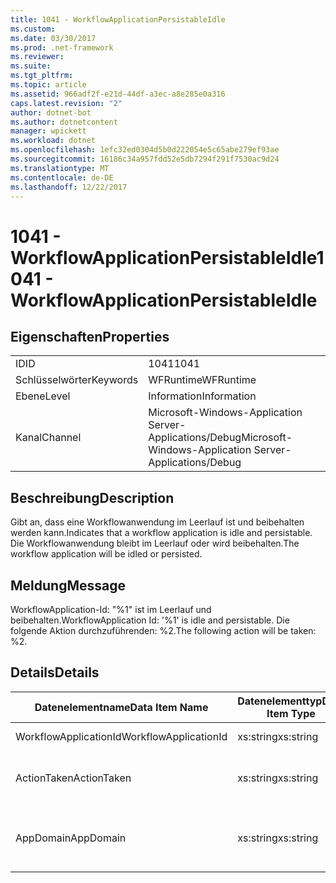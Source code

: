 ```yaml
---
title: 1041 - WorkflowApplicationPersistableIdle
ms.custom: 
ms.date: 03/30/2017
ms.prod: .net-framework
ms.reviewer: 
ms.suite: 
ms.tgt_pltfrm: 
ms.topic: article
ms.assetid: 966adf2f-e21d-44df-a3ec-a8e285e0a316
caps.latest.revision: "2"
author: dotnet-bot
ms.author: dotnetcontent
manager: wpickett
ms.workload: dotnet
ms.openlocfilehash: 1efc32ed0304d5b0d222054e5c65abe279ef93ae
ms.sourcegitcommit: 16186c34a957fdd52e5db7294f291f7530ac9d24
ms.translationtype: MT
ms.contentlocale: de-DE
ms.lasthandoff: 12/22/2017
---
```

# <a name="1041---workflowapplicationpersistableidle"></a><span data-ttu-id="191ad-102">1041 - WorkflowApplicationPersistableIdle</span><span class="sxs-lookup"><span data-stu-id="191ad-102">1041 - WorkflowApplicationPersistableIdle</span></span>
## <a name="properties"></a><span data-ttu-id="191ad-103">Eigenschaften</span><span class="sxs-lookup"><span data-stu-id="191ad-103">Properties</span></span>  
  
|||  
|-|-|  
|<span data-ttu-id="191ad-104">ID</span><span class="sxs-lookup"><span data-stu-id="191ad-104">ID</span></span>|<span data-ttu-id="191ad-105">1041</span><span class="sxs-lookup"><span data-stu-id="191ad-105">1041</span></span>|  
|<span data-ttu-id="191ad-106">Schlüsselwörter</span><span class="sxs-lookup"><span data-stu-id="191ad-106">Keywords</span></span>|<span data-ttu-id="191ad-107">WFRuntime</span><span class="sxs-lookup"><span data-stu-id="191ad-107">WFRuntime</span></span>|  
|<span data-ttu-id="191ad-108">Ebene</span><span class="sxs-lookup"><span data-stu-id="191ad-108">Level</span></span>|<span data-ttu-id="191ad-109">Information</span><span class="sxs-lookup"><span data-stu-id="191ad-109">Information</span></span>|  
|<span data-ttu-id="191ad-110">Kanal</span><span class="sxs-lookup"><span data-stu-id="191ad-110">Channel</span></span>|<span data-ttu-id="191ad-111">Microsoft-Windows-Application Server-Applications/Debug</span><span class="sxs-lookup"><span data-stu-id="191ad-111">Microsoft-Windows-Application Server-Applications/Debug</span></span>|  
  
## <a name="description"></a><span data-ttu-id="191ad-112">Beschreibung</span><span class="sxs-lookup"><span data-stu-id="191ad-112">Description</span></span>  
 <span data-ttu-id="191ad-113">Gibt an, dass eine Workflowanwendung im Leerlauf ist und beibehalten werden kann.</span><span class="sxs-lookup"><span data-stu-id="191ad-113">Indicates that a workflow application is idle and persistable.</span></span> <span data-ttu-id="191ad-114">Die Workflowanwendung bleibt im Leerlauf oder wird beibehalten.</span><span class="sxs-lookup"><span data-stu-id="191ad-114">The workflow application will be idled or persisted.</span></span>  
  
## <a name="message"></a><span data-ttu-id="191ad-115">Meldung</span><span class="sxs-lookup"><span data-stu-id="191ad-115">Message</span></span>  
 <span data-ttu-id="191ad-116">WorkflowApplication-Id: "%1" ist im Leerlauf und beibehalten.</span><span class="sxs-lookup"><span data-stu-id="191ad-116">WorkflowApplication Id: '%1' is idle and persistable.</span></span>  <span data-ttu-id="191ad-117">Die folgende Aktion durchzuführenden: %2.</span><span class="sxs-lookup"><span data-stu-id="191ad-117">The following action will be taken: %2.</span></span>  
  
## <a name="details"></a><span data-ttu-id="191ad-118">Details</span><span class="sxs-lookup"><span data-stu-id="191ad-118">Details</span></span>  
  
|<span data-ttu-id="191ad-119">Datenelementname</span><span class="sxs-lookup"><span data-stu-id="191ad-119">Data Item Name</span></span>|<span data-ttu-id="191ad-120">Datenelementtyp</span><span class="sxs-lookup"><span data-stu-id="191ad-120">Data Item Type</span></span>|<span data-ttu-id="191ad-121">Beschreibung</span><span class="sxs-lookup"><span data-stu-id="191ad-121">Description</span></span>|  
|--------------------|--------------------|-----------------|  
|<span data-ttu-id="191ad-122">WorkflowApplicationId</span><span class="sxs-lookup"><span data-stu-id="191ad-122">WorkflowApplicationId</span></span>|<span data-ttu-id="191ad-123">xs:string</span><span class="sxs-lookup"><span data-stu-id="191ad-123">xs:string</span></span>|<span data-ttu-id="191ad-124">Die Workflowanwendungs-ID</span><span class="sxs-lookup"><span data-stu-id="191ad-124">The workflow application id</span></span>|  
|<span data-ttu-id="191ad-125">ActionTaken</span><span class="sxs-lookup"><span data-stu-id="191ad-125">ActionTaken</span></span>|<span data-ttu-id="191ad-126">xs:string</span><span class="sxs-lookup"><span data-stu-id="191ad-126">xs:string</span></span>|<span data-ttu-id="191ad-127">Die Aktion, die für die Workflowanwendung ausgeführt wird.</span><span class="sxs-lookup"><span data-stu-id="191ad-127">The action that will be taken on the workflow application.</span></span>|  
|<span data-ttu-id="191ad-128">AppDomain</span><span class="sxs-lookup"><span data-stu-id="191ad-128">AppDomain</span></span>|<span data-ttu-id="191ad-129">xs:string</span><span class="sxs-lookup"><span data-stu-id="191ad-129">xs:string</span></span>|<span data-ttu-id="191ad-130">Die von AppDomain.CurrentDomain.FriendlyName zurückgegebene Zeichenfolge.</span><span class="sxs-lookup"><span data-stu-id="191ad-130">The string returned by AppDomain.CurrentDomain.FriendlyName.</span></span>|
